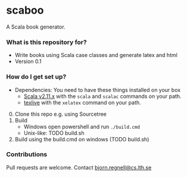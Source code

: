 # scaboo #

A Scala book generator.

### What is this repository for? ###

* Write books using Scala case classes and generate latex and html
* Version 0.1 

### How do I get set up? ###

* Dependencies: You need to have these things installed on your box
    * [Scala v2.11.x](http://scala-lang.org/download/) with the `scala` and `scalac` commands on your path.
    * [texlive](https://www.tug.org/texlive/acquire-netinstall.html) with the `xelatex` command on your path.

0. Clone this repo e.g. using Sourcetree
0. Build 
    * Windows open powershell and run `./build.cmd`
    * Unix-like: TODO build.sh
0. Build using the build.cmd on windows (TODO build.sh)

### Contributions  ###

Pull requests are welcome. Contact bjorn.regnell@cs.lth.se
